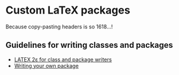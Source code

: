 # Custom LaTeX packages
Because copy-pasting headers is so 1618...!

## Guidelines for writing classes and packages
- [LATEX 2ε for class and package writers](https://ctan.javinator9889.com/macros/latex/base/clsguide.pdf)
- [Writing your own package](https://www.overleaf.com/learn/latex/Writing_your_own_package)

